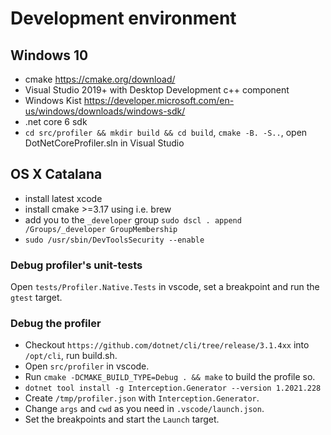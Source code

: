 # Development environment

## Windows 10

 - cmake https://cmake.org/download/
 - Visual Studio 2019+ with Desktop Development c++ component
 - Windows Kist https://developer.microsoft.com/en-us/windows/downloads/windows-sdk/
 - .net core 6 sdk
 - `cd src/profiler && mkdir build && cd build`, `cmake -B. -S..`, open DotNetCoreProfiler.sln in Visual Studio

## OS X Catalana

 - install latest xcode
 - install cmake >=3.17 using i.e. brew
 - add you to the `_developer` group `sudo dscl . append /Groups/_developer GroupMembership`
 - `sudo /usr/sbin/DevToolsSecurity --enable`

 ### Debug profiler's unit-tests

 Open `tests/Profiler.Native.Tests` in vscode, set a breakpoint and run the `gtest` target.

 ### Debug the profiler

  - Checkout `https://github.com/dotnet/cli/tree/release/3.1.4xx` into `/opt/cli`, run build.sh.
  - Open `src/profiler` in vscode.
  - Run `cmake -DCMAKE_BUILD_TYPE=Debug . && make` to build the profile so.
  - `dotnet tool install -g Interception.Generator --version 1.2021.228 `
  - Create `/tmp/profiler.json` with `Interception.Generator`.
  - Change `args` and `cwd` as you need in `.vscode/launch.json`.
  - Set the breakpoints and start the `Launch` target.
